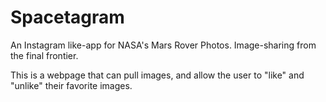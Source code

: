 # Spacetagram

An Instagram like-app for NASA's Mars Rover Photos.
Image-sharing from the final frontier.

This is a webpage that can pull images, and allow the user to "like" and "unlike" their favorite images.
